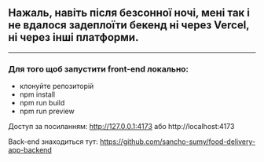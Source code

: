 ## Нажаль, навіть після безсонної ночі, мені так і не вдалося задеплоїти бекенд ні через Vercel, ні через інші платформи.
________________________________________________________________
### Для того щоб запустити front-end локально:

- клонуйте репозиторій
- npm install
- npm run build
- npm run preview

Доступ за посиланням: http://127.0.0.1:4173 або http://localhost:4173

Back-end знаходиться тут: https://github.com/sancho-sumy/food-delivery-app-backend